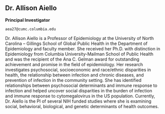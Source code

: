 ## Dr. Allison Aiello

**Principal Investigator**

`aea27@cumc.columbia.edu`

Dr. Allison Aiello is a Professor of Epidemiology at the University of North Carolina – Gillings School of Global Public Health in the Department of Epidemiology and faculty member. She received her Ph.D. with distinction in Epidemiology from Columbia University-Mailman School of Public Health and was the recipient of the Ana C. Gelman award for outstanding achievement and promise in the field of epidemiology. Her research investigates psychosocial, socioeconomic and race/ethnic disparities in health, the relationship between infection and chronic diseases, and prevention of infection in the community setting. She has identified relationships between psychosocial determinants and immune response to infection and helped uncover social disparities in the burden of infection and immune response to cytomegalovirus in the US population. Currently, Dr. Aiello is the PI of several NIH funded studies where she is examining social, behavioral, biological, and genetic determinants of health outcomes.
